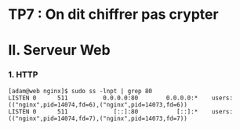 # TP7 : On dit chiffrer pas crypter
# II. Serveur Web
### 1. HTTP
```
[adam@web nginx]$ sudo ss -lnpt | grep 80
LISTEN 0      511          0.0.0.0:80        0.0.0.0:*    users:(("nginx",pid=14074,fd=6),("nginx",pid=14073,fd=6))
LISTEN 0      511             [::]:80           [::]:*    users:(("nginx",pid=14074,fd=7),("nginx",pid=14073,fd=7))
```
